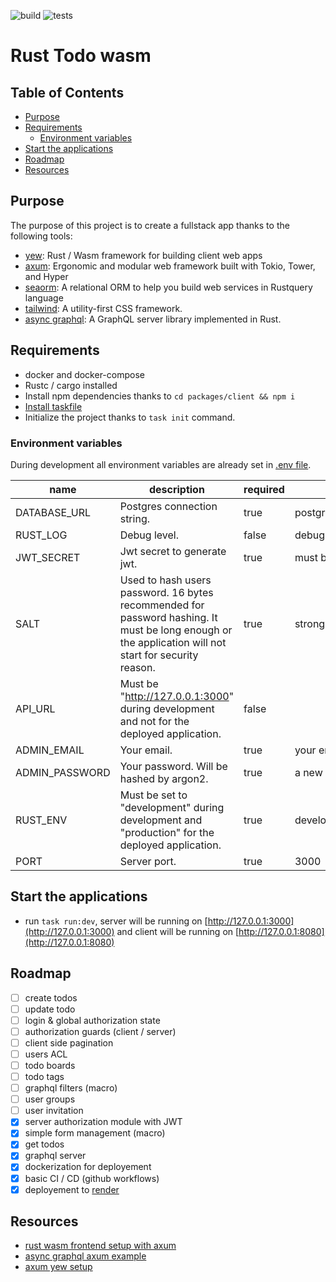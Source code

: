 ![build](https://github.com/romainbellande/rust-todo-wasm/actions/workflows/build.yml/badge.svg) ![tests](https://github.com/romainbellande/rust-todo-wasm/actions/workflows/tests.yml/badge.svg)

# Rust Todo wasm

## Table of Contents

<!--ts-->
   * [Purpose](#purpose)
   * [Requirements](#requirements)
      * [Environment variables](#environment-variables)
   * [Start the applications](#start-the-applications)
   * [Roadmap](#roadmap)
   * [Resources](#resources)

<!-- Created by https://github.com/ekalinin/github-markdown-toc -->
<!-- Added by: naimor, at: lun. 21 nov. 2022 13:05:02 CET -->

<!--te-->

## Purpose

The purpose of this project is to create a fullstack app thanks to the following tools:

* [yew](https://github.com/yewstack/yew): Rust / Wasm framework for building client web apps
* [axum](https://github.com/tokio-rs/axum): Ergonomic and modular web framework built with Tokio, Tower, and Hyper
* [seaorm](https://www.sea-ql.org/SeaORM/): A relational ORM to help you build web services in Rustquery language
* [tailwind](https://tailwindcss.com): A utility-first CSS framework.
* [async graphql](https://github.com/async-graphql/async-graphql): A GraphQL server library implemented in Rust.

## Requirements

* docker and docker-compose
* Rustc / cargo installed
* Install npm dependencies thanks to `cd packages/client && npm i`
* [Install taskfile](https://taskfile.dev/installation/)
* Initialize the project thanks to `task init` command.

### Environment variables

During development all environment variables are already set in [.env file](./.env).

| **name**       | **description**                                                                                                                                       | **required** | **example**                                            |
|----------------|-------------------------------------------------------------------------------------------------------------------------------------------------------|--------------|--------------------------------------------------------|
| DATABASE_URL   | Postgres connection string.                                                                                                                           | true         | postgres://pguser:pgpass@127.0.0.1:5449/rust_todo_wasm |
| RUST_LOG       | Debug level.                                                                                                                                          | false        | debug                                                  |
| JWT_SECRET     | Jwt secret to generate jwt.                                                                                                                           | true         | must be a strong password like string                  |
| SALT           | Used to hash users password. 16 bytes recommended for password hashing. It must be long enough or the application will not start for security reason. | true         | strong password >= 16 bytes                            |
| API_URL        | Must be "http://127.0.0.1:3000" during development and not for the deployed application.                                                              | false        |                                                        |
| ADMIN_EMAIL    | Your email.                                                                                                                                           | true         | your email                                             |
| ADMIN_PASSWORD | Your password. Will be hashed by argon2.                                                                                                              | true         | a new randomly generated password                      |
| RUST_ENV       | Must be set to "development" during development and "production" for the deployed application.                                                        | true         | development                                            |
| PORT           | Server port.                                                                                                                                          | true         | 3000                                                   |

## Start the applications

* run `task run:dev`, server will be running on [http://127.0.0.1:3000](http://127.0.0.1:3000) and client will be running on [http://127.0.0.1:8080](http://127.0.0.1:8080) 

## Roadmap

* [ ] create todos
* [ ] update todo
* [ ] login & global authorization state
* [ ] authorization guards (client / server)
* [ ] client side pagination
* [ ] users ACL
* [ ] todo boards
* [ ] todo tags
* [ ] graphql filters (macro)
* [ ] user groups
* [ ] user invitation
* [X] server authorization module with JWT
* [X] simple form management (macro)
* [X] get todos
* [X] graphql server
* [X] dockerization for deployement
* [X] basic CI / CD (github workflows)
* [X] deployement to [render](https://render.com/)

## Resources

* [rust wasm frontend setup with axum](https://robert.kra.hn/posts/2022-04-03_rust-web-wasm/)
* [async graphql axum example](https://github.com/async-graphql/examples/tree/master/axum/subscription)
* [axum yew setup](https://github.com/rksm/axum-yew-setup)
